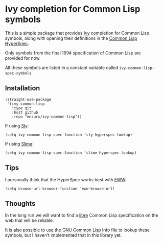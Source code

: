 # Ivy completion for Common Lisp symbols

This is a simple package that provides [Ivy](https://github.com/abo-abo/swiper) completion for Common Lisp symbols, along with opening their definitions in the [Common Lisp HyperSpec](http://www.lispworks.com/documentation/HyperSpec/Front/).

Only symbols from the final 1994 specification of Common Lisp are provided for now.

All these symbols are listed in a constant variable called `ivy-common-lisp-spec-symbols`.

## Installation

```
(straight-use-package
 '(ivy-common-lisp
   :type git
   :host github
   :repo "enzuru/ivy-common-lisp"))
```

If using [Sly](https://github.com/joaotavora/sly):

```
(setq ivy-common-lisp-spec-function 'sly-hyperspec-lookup)
```

If using [Slime](https://slime.common-lisp.dev):

```
(setq ivy-common-lisp-spec-function 'slime-hyperspec-lookup)
```

## Tips

I personally think that the HyperSpec works best with [EWW](https://www.gnu.org/software/emacs/manual/html_mono/eww.html):

```
(setq browse-url-browser-function 'eww-browse-url)
```

## Thoughts

In the long run we will want to find a [libre](https://www.gnu.org/philosophy/free-sw.en.html) Common Lisp specification on the web that will be reliable.

It is also possible to use the [GNU Common Lisp](https://www.gnu.org/software/gcl/) [Info](https://www.gnu.org/software/emacs/manual/html_mono/info.html) file to lookup these symbols, but I haven't implemented that in this library yet.
